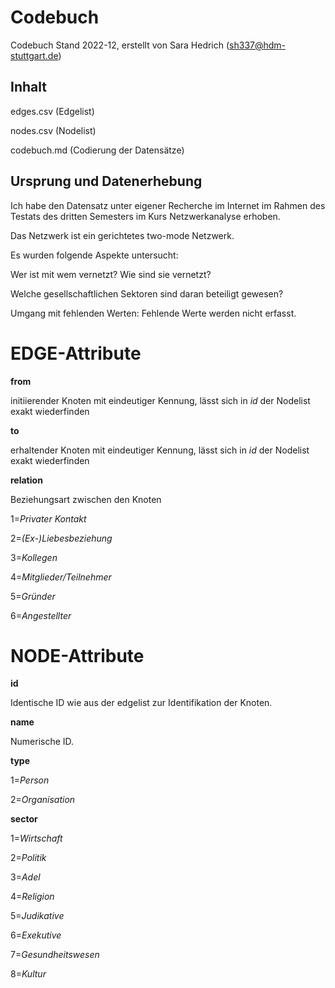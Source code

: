 # Codebuch
Codebuch Stand 2022-12, erstellt von Sara Hedrich (sh337@hdm-stuttgart.de)

## Inhalt
edges.csv (Edgelist)

nodes.csv (Nodelist)

codebuch.md (Codierung der Datensätze)

## Ursprung und Datenerhebung
Ich habe den Datensatz unter eigener Recherche im Internet im Rahmen des Testats des dritten Semesters im Kurs Netzwerkanalyse erhoben.

Das Netzwerk ist ein gerichtetes two-mode Netzwerk. 

Es wurden folgende Aspekte untersucht: 

Wer ist mit wem vernetzt? Wie sind sie vernetzt? 

Welche gesellschaftlichen Sektoren sind daran beteiligt gewesen? 

Umgang mit fehlenden Werten: Fehlende Werte werden nicht erfasst.

# EDGE-Attribute
**from**

initiierender Knoten mit eindeutiger Kennung, lässt sich in *id* der Nodelist exakt wiederfinden

**to**

erhaltender Knoten mit eindeutiger Kennung, lässt sich in *id* der Nodelist exakt wiederfinden

**relation**

Beziehungsart zwischen den Knoten

1=*Privater Kontakt*

2=*(Ex-)Liebesbeziehung*

3=*Kollegen*

4=*Mitglieder/Teilnehmer*

5=*Gründer*

6=*Angestellter*

# NODE-Attribute
**id**

Identische ID wie aus der edgelist zur Identifikation der Knoten.

**name**

Numerische ID. 

**type**

1=*Person*

2=*Organisation*

**sector**

1=*Wirtschaft*

2=*Politik*

3=*Adel*

4=*Religion*

5=*Judikative*

6=*Exekutive*

7=*Gesundheitswesen*

8=*Kultur*




